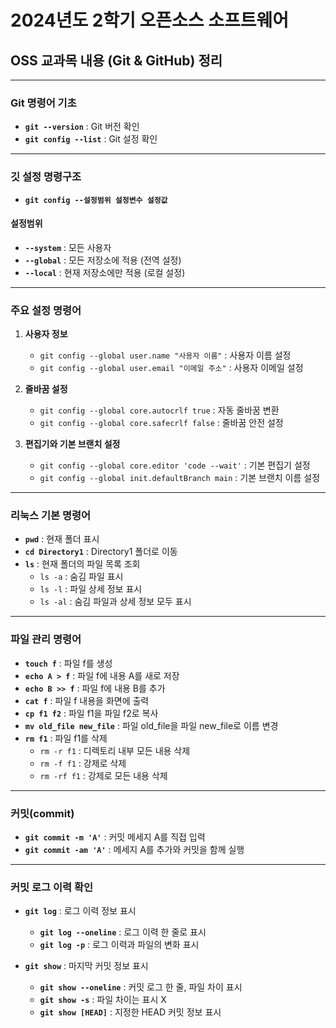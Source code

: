 # 2024년도 2학기 오픈소스 소프트웨어
## OSS 교과목 내용 (Git & GitHub) 정리

---

### Git 명령어 기초
- **`git --version`** : Git 버전 확인
- **`git config --list`** : Git 설정 확인

---

### 깃 설정 명령구조
- **`git config --설정범위 설정변수 설정값`**

#### 설정범위
- **`--system`** : 모든 사용자
- **`--global`** : 모든 저장소에 적용 (전역 설정)
- **`--local`** : 현재 저장소에만 적용 (로컬 설정)

---

### 주요 설정 명령어

1. **사용자 정보**
   - `git config --global user.name "사용자 이름"` : 사용자 이름 설정
   - `git config --global user.email "이메일 주소"` : 사용자 이메일 설정

2. **줄바꿈 설정**
   - `git config --global core.autocrlf true` : 자동 줄바꿈 변환
   - `git config --global core.safecrlf false` : 줄바꿈 안전 설정

3. **편집기와 기본 브랜치 설정**
   - `git config --global core.editor 'code --wait'` : 기본 편집기 설정
   - `git config --global init.defaultBranch main` : 기본 브랜치 이름 설정

---

### 리눅스 기본 명령어
- **`pwd`** : 현재 폴더 표시
- **`cd Directory1`** : Directory1 폴더로 이동
- **`ls`** : 현재 폴더의 파일 목록 조회
   - `ls -a` : 숨김 파일 표시
   - `ls -l` : 파일 상세 정보 표시
   - `ls -al` : 숨김 파일과 상세 정보 모두 표시
 
---

### 파일 관리 명령어
- **`touch f`** : 파일 f를 생성
- **`echo A > f`** : 파일 f에 내용 A를 새로 저장
- **`echo B >> f`** : 파일 f에 내용 B를 추가
- **`cat f`** : 파일 f 내용을 화면에 출력
- **`cp f1 f2`** : 파일 f1을 파일 f2로 복사
- **`mv old_file new_file`** : 파일 old_file을 파일 new_file로 이름 변경
- **`rm f1`** : 파일 f1를 삭제
   - `rm -r f1` : 디렉토리 내부 모든 내용 삭제
   - `rm -f f1` : 강제로 삭제
   - `rm -rf f1` : 강제로 모든 내용 삭제

---

### 커밋(commit)

- **`git commit -m 'A'`** : 커밋 메세지 A를 직접 입력
- **`git commit -am 'A'`** : 메세지 A를 추가와 커밋을 함께 실행

---

### 커밋 로그 이력 확인

- **`git log`** : 로그 이력 정보 표시
   - **`git log --oneline`** : 로그 이력 한 줄로 표시
   - **`git log -p`** : 로그 이력과 파일의 변화 표시

- **`git show`** : 마지막 커밋 정보 표시
   - **`git show --oneline`** : 커밋 로그 한 줄, 파일 차이 표시
   - **`git show -s`** : 파일 차이는 표시 X
   - **`git show [HEAD]`** : 지정한 HEAD 커밋 정보 표시
